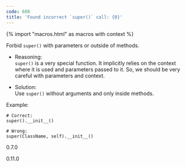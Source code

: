 ```yaml
---
code: 608
title: 'Found incorrect `super()` call: {0}'
---
```


{% import "macros.html" as macros with context %}

Forbid `super()` with parameters or outside of methods.

  - Reasoning:  
    `super()` is a very special function. It implicitly relies on the
    context where it is used and parameters passed to it. So, we should
    be very careful with parameters and context.

  - Solution:  
    Use `super()` without arguments and only inside methods.

Example:

    # Correct:
    super().__init__()
    
    # Wrong:
    super(ClassName, self).__init__()

<div class="versionadded">

0.7.0

</div>

<div class="versionchanged">

0.11.0

</div>